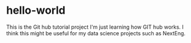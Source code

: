 # hello-world
This is the Git hub tutorial project
I'm just learning how GIT hub works. I think this might be useful for my data science projects such as NextEng.
